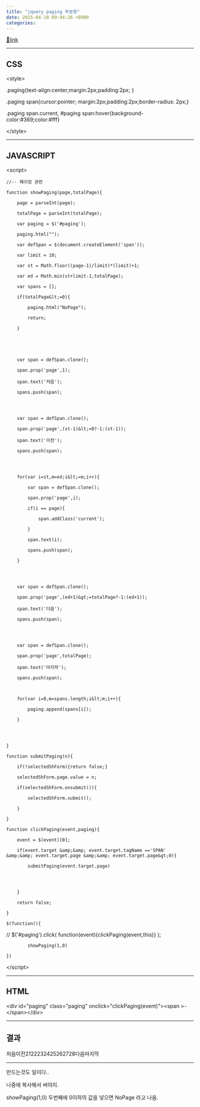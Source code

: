 ```yaml
---
title: "jquery paging 부분용"
date: 2015-04-10 09:44:26 +0900
categories: 
---
```

[🔗link](http://www.mins01.com/mh/tech/read/933)
***


## CSS

  


&lt;style&gt;

.paging{text-align:center;margin:2px;padding:2px; }

.paging span{cursor:pointer; margin:2px;padding:2px;border-radius: 2px;}

.paging span.current, #paging span:hover{background-color:#369;color:#fff}

&lt;/style&gt;



- - - - - -



## JAVASCRIPT

  


&lt;script&gt;

	//-- 페이징 관련

	function showPaging(page,totalPage){

		page = parseInt(page);

		totalPage = parseInt(totalPage);

		var paging = $('#paging');

		paging.html("");

		var defSpan = $(document.createElement('span'));

		var limit = 10;

		var st = Math.floor((page-1)/limit)*(limit)+1;

		var ed = Math.min(st+limit-1,totalPage);

		var spans = [];

		if(totalPage&lt;=0){

			paging.html("NoPage");

			return;

		}

  
  


		var span = defSpan.clone();

		span.prop('page',1);

		span.text('처음');

		spans.push(span);

  


		var span = defSpan.clone();

		span.prop('page',(st-1)&lt;=0?-1:(st-1));

		span.text('이전');

		spans.push(span);

  


		for(var i=st,m=ed;i&lt;=m;i++){

			var span = defSpan.clone();

			span.prop('page',i);

			if(i == page){

				span.addClass('current');

			}

			span.text(i);

			spans.push(span);

		}

  


		var span = defSpan.clone();

		span.prop('page',(ed+1)&gt;=totalPage?-1:(ed+1));

		span.text('다음');

		spans.push(span);

  


		var span = defSpan.clone();

		span.prop('page',totalPage);

		span.text('마지막');

		spans.push(span);

		

		for(var i=0,m=spans.length;i&lt;m;i++){

			paging.append(spans[i]);

		}

  


	}

	function submitPaging(n){

		if(!selectedShForm){return false;}

		selectedShForm.page.value = n;

		if(selectedShForm.onsubmit()){

			selectedShForm.submit();

		}

	}

	function clickPaging(event,paging){

		event = $(event)[0];

		if(event.target &amp;&amp; event.target.tagName =='SPAN' &amp;&amp; event.target.page &amp;&amp; event.target.page&gt;0){

			submitPaging(event.target.page)

  


		}

		return false;

	}

	$(function(){

//		$('#paging').click(			function(event){clickPaging(event,this)}			);

			showPaging(1,0)

	})

&lt;/script&gt;



  
- - - - - -

## HTML

  


&lt;div id="paging" class="paging" onclick="clickPaging(event)"&gt;&lt;span &gt;-&lt;/span&gt;&lt;/div&gt;

  
  
  
- - - - - -

## 결과  
  


처음이전2122232425262728다음마지막







  
  
- - - - - -

  


만드는것도 일이다..

나중에 복사해서 써야지.

  


showPaging(1,0) 두번째에 0이하의 값을 넣으면 NoPage 라고 나옴.

  
  


